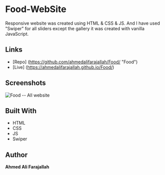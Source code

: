 # Food-WebSite
Responsive website was created using HTML &amp; CSS & JS. And I have used "Swiper" for all sliders except the gallery it was created with vanilla JavaScript.

## Links
- [Repo] (<https://github.com/ahmedalifarajallah/Food/> "Food")
- [Live] (<https://ahmedalifarajallah.github.io/Food/>)

## Screenshots
![Food -- All website](https://user-images.githubusercontent.com/126039300/222023203-e9ee74b5-6f7c-4c09-8c93-4350512ff9b8.jpeg)

## Built With
- HTML
- CSS
- JS
- Swiper

## Author
**Ahmed Ali Farajallah**
